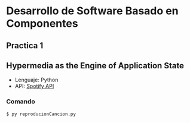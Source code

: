 # Desarrollo de Software Basado en Componentes

## Practica 1

## Hypermedia as the Engine of Application State

* Lenguaje: Python
* API: [Spotify API]

### Comando
```sh
$ py reproducionCancion.py
```

[Spotify API]: <https://developer.spotify.com/web-api/>

